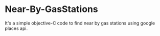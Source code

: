# Near-By-GasStations
It's a simple objective-C code to find near by gas stations using google places api.
